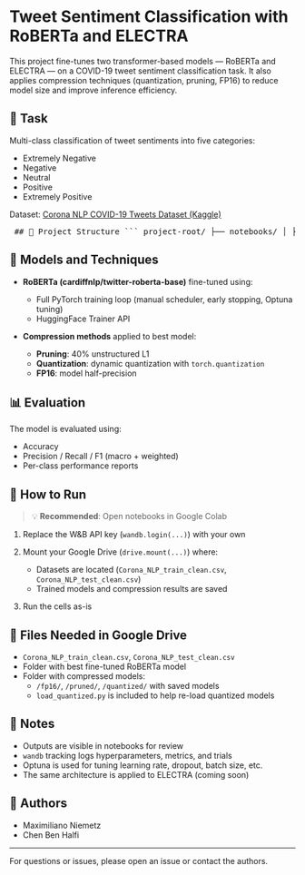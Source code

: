 # Tweet Sentiment Classification with RoBERTa and ELECTRA

This project fine-tunes two transformer-based models — RoBERTa and ELECTRA — on a COVID-19 tweet sentiment classification task. It also applies compression techniques (quantization, pruning, FP16) to reduce model size and improve inference efficiency.

## 🧠 Task
Multi-class classification of tweet sentiments into five categories:
- Extremely Negative
- Negative
- Neutral
- Positive
- Extremely Positive

Dataset: [Corona NLP COVID-19 Tweets Dataset (Kaggle)](https://www.kaggle.com/datasets/datatattle/covid-19-nlp-text-classification)

<pre lang="md"> ## 📁 Project Structure ``` project-root/ ├── notebooks/ │ ├── roberta_full_code.ipynb # Fine-tuning + compression using full PyTorch code │ ├── roberta_hf_trainer.ipynb # Fine-tuning + compression using HuggingFace Trainer API │ ├── electra_full_code.ipynb # (to be added) │ └── electra_hf_trainer.ipynb # (to be added) ├── data/ │ ├── train.csv # Cleaned training set │ └── test.csv # Cleaned test set ├── checkpoints/ │ └── roberta_full/ │ ├── fp32/ # Full-precision model │ ├── fp16/ # Mixed precision (for GPU inference) │ ├── pruned/ # Unstructured pruning │ └── quantized/ # Quantized (for CPU inference) ├── paper/ │ └── final_paper.pdf ├── README.md └── requirements.txt # (optional) ``` </pre>


## 🧪 Models and Techniques

- **RoBERTa (cardiffnlp/twitter-roberta-base)** fine-tuned using:
  - Full PyTorch training loop (manual scheduler, early stopping, Optuna tuning)
  - HuggingFace Trainer API

- **Compression methods** applied to best model:
  - **Pruning**: 40% unstructured L1
  - **Quantization**: dynamic quantization with `torch.quantization`
  - **FP16**: model half-precision

## 📊 Evaluation
The model is evaluated using:
- Accuracy
- Precision / Recall / F1 (macro + weighted)
- Per-class performance reports

## 📍 How to Run

> 💡 **Recommended**: Open notebooks in Google Colab

1. Replace the W&B API key (`wandb.login(...)`) with your own  
2. Mount your Google Drive (`drive.mount(...)`) where:
   - Datasets are located (`Corona_NLP_train_clean.csv`, `Corona_NLP_test_clean.csv`)
   - Trained models and compression results are saved

3. Run the cells as-is

## 💾 Files Needed in Google Drive

- `Corona_NLP_train_clean.csv`, `Corona_NLP_test_clean.csv`
- Folder with best fine-tuned RoBERTa model
- Folder with compressed models:
  - `/fp16/`, `/pruned/`, `/quantized/` with saved models
  - `load_quantized.py` is included to help re-load quantized models

## 📎 Notes

- Outputs are visible in notebooks for review
- `wandb` tracking logs hyperparameters, metrics, and trials
- Optuna is used for tuning learning rate, dropout, batch size, etc.
- The same architecture is applied to ELECTRA (coming soon)

## 👥 Authors
- Maximiliano Niemetz
- Chen Ben Halfi

---
For questions or issues, please open an issue or contact the authors.
